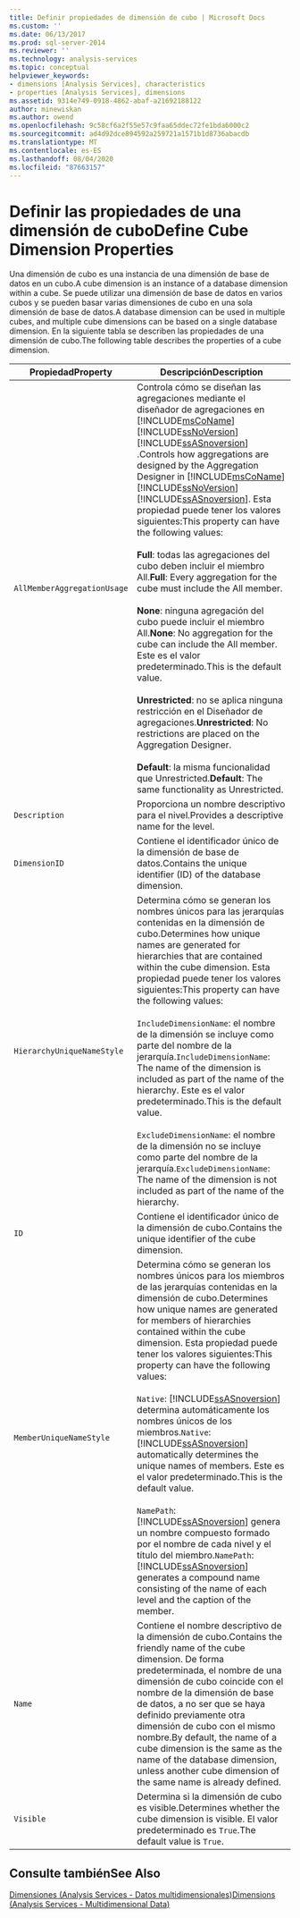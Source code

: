 ```yaml
---
title: Definir propiedades de dimensión de cubo | Microsoft Docs
ms.custom: ''
ms.date: 06/13/2017
ms.prod: sql-server-2014
ms.reviewer: ''
ms.technology: analysis-services
ms.topic: conceptual
helpviewer_keywords:
- dimensions [Analysis Services], characteristics
- properties [Analysis Services], dimensions
ms.assetid: 9314e749-0918-4862-abaf-a21692188122
author: minewiskan
ms.author: owend
ms.openlocfilehash: 9c58cf6a2f55e57c9faa65ddec72fe1bda6000c2
ms.sourcegitcommit: ad4d92dce894592a259721a1571b1d8736abacdb
ms.translationtype: MT
ms.contentlocale: es-ES
ms.lasthandoff: 08/04/2020
ms.locfileid: "87663157"
---
```

# <a name="define-cube-dimension-properties"></a><span data-ttu-id="877df-102">Definir las propiedades de una dimensión de cubo</span><span class="sxs-lookup"><span data-stu-id="877df-102">Define Cube Dimension Properties</span></span>
  <span data-ttu-id="877df-103">Una dimensión de cubo es una instancia de una dimensión de base de datos en un cubo.</span><span class="sxs-lookup"><span data-stu-id="877df-103">A cube dimension is an instance of a database dimension within a cube.</span></span> <span data-ttu-id="877df-104">Se puede utilizar una dimensión de base de datos en varios cubos y se pueden basar varias dimensiones de cubo en una sola dimensión de base de datos.</span><span class="sxs-lookup"><span data-stu-id="877df-104">A database dimension can be used in multiple cubes, and multiple cube dimensions can be based on a single database dimension.</span></span> <span data-ttu-id="877df-105">En la siguiente tabla se describen las propiedades de una dimensión de cubo.</span><span class="sxs-lookup"><span data-stu-id="877df-105">The following table describes the properties of a cube dimension.</span></span>  
  
|<span data-ttu-id="877df-106">Propiedad</span><span class="sxs-lookup"><span data-stu-id="877df-106">Property</span></span>|<span data-ttu-id="877df-107">Descripción</span><span class="sxs-lookup"><span data-stu-id="877df-107">Description</span></span>|  
|--------------|-----------------|  
|`AllMemberAggregationUsage`|<span data-ttu-id="877df-108">Controla cómo se diseñan las agregaciones mediante el diseñador de agregaciones en [!INCLUDE[msCoName](../../includes/msconame-md.md)] [!INCLUDE[ssNoVersion](../../includes/ssnoversion-md.md)] [!INCLUDE[ssASnoversion](../../includes/ssasnoversion-md.md)] .</span><span class="sxs-lookup"><span data-stu-id="877df-108">Controls how aggregations are designed by the Aggregation Designer in [!INCLUDE[msCoName](../../includes/msconame-md.md)] [!INCLUDE[ssNoVersion](../../includes/ssnoversion-md.md)] [!INCLUDE[ssASnoversion](../../includes/ssasnoversion-md.md)].</span></span> <span data-ttu-id="877df-109">Esta propiedad puede tener los valores siguientes:</span><span class="sxs-lookup"><span data-stu-id="877df-109">This property can have the following values:</span></span><br /><br /> <span data-ttu-id="877df-110">**Full**: todas las agregaciones del cubo deben incluir el miembro All.</span><span class="sxs-lookup"><span data-stu-id="877df-110">**Full**: Every aggregation for the cube must include the All member.</span></span><br /><br /> <span data-ttu-id="877df-111">**None**: ninguna agregación del cubo puede incluir el miembro All.</span><span class="sxs-lookup"><span data-stu-id="877df-111">**None**: No aggregation for the cube can include the All member.</span></span> <span data-ttu-id="877df-112">Este es el valor predeterminado.</span><span class="sxs-lookup"><span data-stu-id="877df-112">This is the default value.</span></span><br /><br /> <span data-ttu-id="877df-113">**Unrestricted**: no se aplica ninguna restricción en el Diseñador de agregaciones.</span><span class="sxs-lookup"><span data-stu-id="877df-113">**Unrestricted**: No restrictions are placed on the Aggregation Designer.</span></span><br /><br /> <span data-ttu-id="877df-114">**Default**: la misma funcionalidad que Unrestricted.</span><span class="sxs-lookup"><span data-stu-id="877df-114">**Default**: The same functionality as Unrestricted.</span></span>|  
|`Description`|<span data-ttu-id="877df-115">Proporciona un nombre descriptivo para el nivel.</span><span class="sxs-lookup"><span data-stu-id="877df-115">Provides a descriptive name for the level.</span></span>|  
|`DimensionID`|<span data-ttu-id="877df-116">Contiene el identificador único de la dimensión de base de datos.</span><span class="sxs-lookup"><span data-stu-id="877df-116">Contains the unique identifier (ID) of the database dimension.</span></span>|  
|`HierarchyUniqueNameStyle`|<span data-ttu-id="877df-117">Determina cómo se generan los nombres únicos para las jerarquías contenidas en la dimensión de cubo.</span><span class="sxs-lookup"><span data-stu-id="877df-117">Determines how unique names are generated for hierarchies that are contained within the cube dimension.</span></span> <span data-ttu-id="877df-118">Esta propiedad puede tener los valores siguientes:</span><span class="sxs-lookup"><span data-stu-id="877df-118">This property can have the following values:</span></span><br /><br /> <span data-ttu-id="877df-119">`IncludeDimensionName`: el nombre de la dimensión se incluye como parte del nombre de la jerarquía.</span><span class="sxs-lookup"><span data-stu-id="877df-119">`IncludeDimensionName`: The name of the dimension is included as part of the name of the hierarchy.</span></span> <span data-ttu-id="877df-120">Este es el valor predeterminado.</span><span class="sxs-lookup"><span data-stu-id="877df-120">This is the default value.</span></span><br /><br /> <span data-ttu-id="877df-121">`ExcludeDimensionName`: el nombre de la dimensión no se incluye como parte del nombre de la jerarquía.</span><span class="sxs-lookup"><span data-stu-id="877df-121">`ExcludeDimensionName`: The name of the dimension is not included as part of the name of the hierarchy.</span></span>|  
|`ID`|<span data-ttu-id="877df-122">Contiene el identificador único de la dimensión de cubo.</span><span class="sxs-lookup"><span data-stu-id="877df-122">Contains the unique identifier of the cube dimension.</span></span>|  
|`MemberUniqueNameStyle`|<span data-ttu-id="877df-123">Determina cómo se generan los nombres únicos para los miembros de las jerarquías contenidas en la dimensión de cubo.</span><span class="sxs-lookup"><span data-stu-id="877df-123">Determines how unique names are generated for members of hierarchies contained within the cube dimension.</span></span> <span data-ttu-id="877df-124">Esta propiedad puede tener los valores siguientes:</span><span class="sxs-lookup"><span data-stu-id="877df-124">This property can have the following values:</span></span><br /><br /> <span data-ttu-id="877df-125">`Native`: [!INCLUDE[ssASnoversion](../../includes/ssasnoversion-md.md)] determina automáticamente los nombres únicos de los miembros.</span><span class="sxs-lookup"><span data-stu-id="877df-125">`Native`: [!INCLUDE[ssASnoversion](../../includes/ssasnoversion-md.md)] automatically determines the unique names of members.</span></span> <span data-ttu-id="877df-126">Este es el valor predeterminado.</span><span class="sxs-lookup"><span data-stu-id="877df-126">This is the default value.</span></span><br /><br /> <span data-ttu-id="877df-127">`NamePath`: [!INCLUDE[ssASnoversion](../../includes/ssasnoversion-md.md)] genera un nombre compuesto formado por el nombre de cada nivel y el título del miembro.</span><span class="sxs-lookup"><span data-stu-id="877df-127">`NamePath`: [!INCLUDE[ssASnoversion](../../includes/ssasnoversion-md.md)] generates a compound name consisting of the name of each level and the caption of the member.</span></span>|  
|`Name`|<span data-ttu-id="877df-128">Contiene el nombre descriptivo de la dimensión de cubo.</span><span class="sxs-lookup"><span data-stu-id="877df-128">Contains the friendly name of the cube dimension.</span></span> <span data-ttu-id="877df-129">De forma predeterminada, el nombre de una dimensión de cubo coincide con el nombre de la dimensión de base de datos, a no ser que se haya definido previamente otra dimensión de cubo con el mismo nombre.</span><span class="sxs-lookup"><span data-stu-id="877df-129">By default, the name of a cube dimension is the same as the name of the database dimension, unless another cube dimension of the same name is already defined.</span></span>|  
|`Visible`|<span data-ttu-id="877df-130">Determina si la dimensión de cubo es visible.</span><span class="sxs-lookup"><span data-stu-id="877df-130">Determines whether the cube dimension is visible.</span></span> <span data-ttu-id="877df-131">El valor predeterminado es `True`.</span><span class="sxs-lookup"><span data-stu-id="877df-131">The default value is `True`.</span></span>|  
  
## <a name="see-also"></a><span data-ttu-id="877df-132">Consulte también</span><span class="sxs-lookup"><span data-stu-id="877df-132">See Also</span></span>  
 [<span data-ttu-id="877df-133">Dimensiones &#40;Analysis Services - Datos multidimensionales&#41;</span><span class="sxs-lookup"><span data-stu-id="877df-133">Dimensions &#40;Analysis Services - Multidimensional Data&#41;</span></span>](../multidimensional-models-olap-logical-dimension-objects/dimensions-analysis-services-multidimensional-data.md)  
  
  
